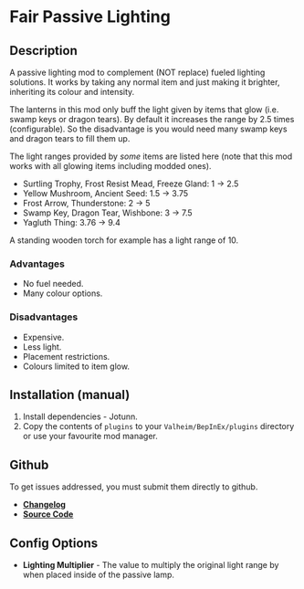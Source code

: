 ﻿# Fair Passive Lighting

## Description
A passive lighting mod to complement (NOT replace) fueled lighting solutions. It works by taking any normal item and just making it brighter, inheriting its colour and intensity.

The lanterns in this mod only buff the light given by items that glow (i.e. swamp keys or dragon tears). By default it increases the range by 2.5 times (configurable). So the disadvantage is you would need many swamp keys and dragon tears to fill them up.

The light ranges provided by *some* items are listed here (note that this mod works with all glowing items including modded ones).

- Surtling Trophy, Frost Resist Mead, Freeze Gland: 1 -> 2.5
- Yellow Mushroom, Ancient Seed: 1.5 -> 3.75
- Frost Arrow, Thunderstone: 2 -> 5
- Swamp Key, Dragon Tear, Wishbone: 3 -> 7.5
- Yagluth Thing: 3.76 -> 9.4

A standing wooden torch for example has a light range of 10.

### Advantages
- No fuel needed.
- Many colour options.

### Disadvantages
- Expensive.
- Less light.
- Placement restrictions.
- Colours limited to item glow.

## Installation (manual)
1. Install dependencies - Jotunn.
2. Copy the contents of `plugins` to your `Valheim/BepInEx/plugins` directory or use your favourite mod manager.

## Github
To get issues addressed, you must submit them directly to github.

- **[Changelog](https://github.com/heinermann/Valheim_mods/blob/main/FairPassiveLighting/CHANGELOG.md)**
- **[Source Code](https://github.com/heinermann/Valheim_mods/tree/main/FairPassiveLighting)**

## Config Options

- **Lighting Multiplier** - The value to multiply the original light range by when placed inside of the passive lamp.
